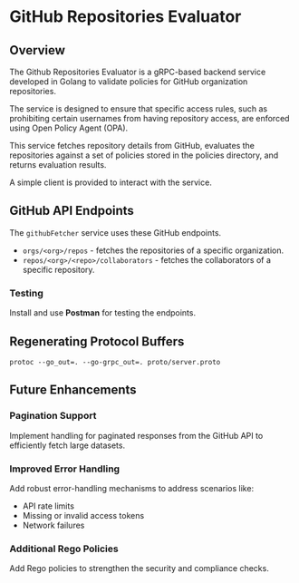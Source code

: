 # GitHub Repositories Evaluator

## Overview
The Github Repositories Evaluator is a gRPC-based backend service developed in Golang to validate policies for GitHub organization repositories.

The service is designed to ensure that specific access rules, such as prohibiting certain usernames from having repository access, are enforced using Open Policy Agent (OPA).

This service fetches repository details from GitHub, evaluates the repositories against a set of policies stored in the policies directory, and returns evaluation results.

A simple client is provided to interact with the service.


## GitHub API Endpoints
The `githubFetcher` service uses these GitHub endpoints.
- `orgs/<org>/repos` - fetches the repositories of a specific organization.
- `repos/<org>/<repo>/collaborators` - fetches the collaborators of a specific repository.

### Testing
Install and use **Postman** for testing the endpoints.

## Regenerating Protocol Buffers
`protoc --go_out=. --go-grpc_out=. proto/server.proto`


## Future Enhancements
### Pagination Support
Implement handling for paginated responses from the GitHub API to efficiently fetch large datasets.
### Improved Error Handling
Add robust error-handling mechanisms to address scenarios like:
- API rate limits
- Missing or invalid access tokens
- Network failures
### Additional Rego Policies
Add Rego policies to strengthen the security and compliance checks.
